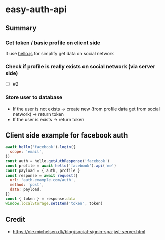 # easy-auth-api

## Summary
### Get token / basic profile on client side
It use [hello.js](https://adodson.com/hello.js/) for simplify get data on social network

### Check if profile is really exists on social network (via server side)
* [ ] #2

### Store user to database
* If the user is not exists -> create new (from profile data get from social network) -> return token
* If the user is exists -> return token

## Client side example for facebook auth
```js
await hello('facebook').login({
  scope: 'email',
})
const auth = hello.getAuthResponse('facebook')
const profile = await hello('facebook').api('me')
const payload = { auth, profile }
const response = await request({
  url: 'auth.example.com/auth',
  method: 'post',
  data: payload,
})
const { token } = response.data
window.localStorage.setItem('token', token)
```

## Credit
* https://ole.michelsen.dk/blog/social-signin-spa-jwt-server.html
